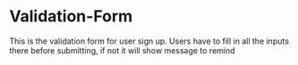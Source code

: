 # Validation-Form
This is the validation form for user sign up. Users have to fill in all the inputs there before submitting, if not it will show message to remind

